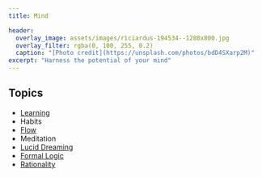 ```yaml
---
title: Mind

header:
  overlay_image: assets/images/riciardus-194534--1280x800.jpg
  overlay_filter: rgba(0, 100, 255, 0.2)
  caption: "[Photo credit](https://unsplash.com/photos/bdD4SXarp2M)"
excerpt: "Harness the potential of your mind"
---
```


## Topics
* [Learning](/learning)
* Habits
* [Flow](/flow)
* Meditation
* [Lucid Dreaming](/lucid-dreaming)
* [Formal Logic](/logic)
* [Rationality](/rationality)

